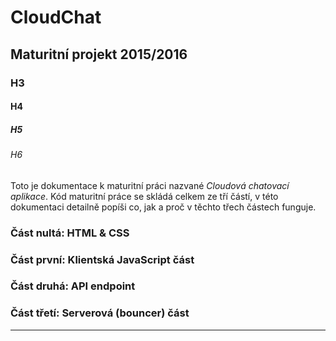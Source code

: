 # CloudChat
## Maturitní projekt 2015/2016
### H3
#### H4
##### H5
###### H6

Toto je dokumentace k maturitní práci nazvané *Cloudová chatovací aplikace*.
Kód maturitní práce se skládá celkem ze tří částí, v této dokumentaci detailně popíši co, jak a proč v těchto třech částech funguje.

### Část nultá: HTML & CSS
### Část první: Klientská JavaScript část
### Část druhá: API endpoint
### Část třetí: Serverová (bouncer) část


-----
